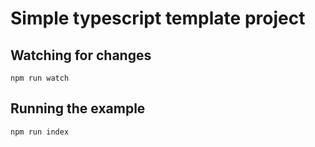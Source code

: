 # Simple typescript template project

## Watching for changes

```
npm run watch
```

## Running the example

```
npm run index
```
